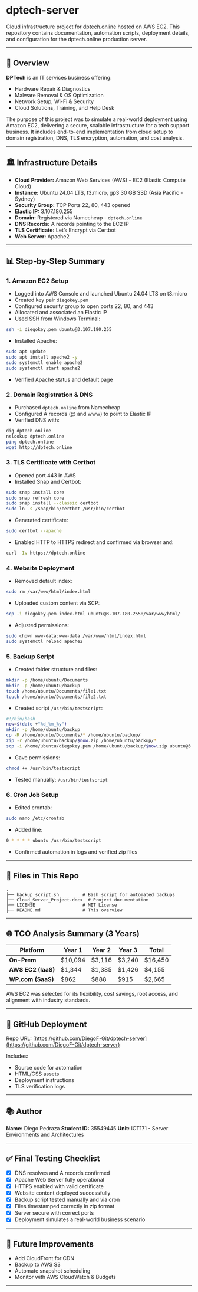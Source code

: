 # dptech-server

Cloud infrastructure project for [dptech.online](https://dptech.online) hosted on AWS EC2.
This repository contains documentation, automation scripts, deployment details, and configuration for the dptech.online production server.

---

## 📀 Overview

**DPTech** is an IT services business offering:

* Hardware Repair & Diagnostics
* Malware Removal & OS Optimization
* Network Setup, Wi-Fi & Security
* Cloud Solutions, Training, and Help Desk

The purpose of this project was to simulate a real-world deployment using Amazon EC2, delivering a secure, scalable infrastructure for a tech support business. It includes end-to-end implementation from cloud setup to domain registration, DNS, TLS encryption, automation, and cost analysis.

---

## 🏛️ Infrastructure Details

* **Cloud Provider:** Amazon Web Services (AWS) - EC2 (Elastic Compute Cloud)
* **Instance:** Ubuntu 24.04 LTS, t3.micro, gp3 30 GB SSD (Asia Pacific - Sydney)
* **Security Group:** TCP Ports 22, 80, 443 opened
* **Elastic IP:** 3.107.180.255
* **Domain:** Registered via Namecheap - `dptech.online`
* **DNS Records:** A records pointing to the EC2 IP
* **TLS Certificate:** Let’s Encrypt via Certbot
* **Web Server:** Apache2

---

## 📊 Step-by-Step Summary

### 1. Amazon EC2 Setup

* Logged into AWS Console and launched Ubuntu 24.04 LTS on t3.micro
* Created key pair `diegokey.pem`
* Configured security group to open ports 22, 80, and 443
* Allocated and associated an Elastic IP
* Used SSH from Windows Terminal:

```bash
ssh -i diegokey.pem ubuntu@3.107.180.255
```

* Installed Apache:

```bash
sudo apt update
sudo apt install apache2 -y
sudo systemctl enable apache2
sudo systemctl start apache2
```

* Verified Apache status and default page

### 2. Domain Registration & DNS

* Purchased `dptech.online` from Namecheap
* Configured A records (@ and www) to point to Elastic IP
* Verified DNS with:

```bash
dig dptech.online
nslookup dptech.online
ping dptech.online
wget http://dptech.online
```

### 3. TLS Certificate with Certbot

* Opened port 443 in AWS
* Installed Snap and Certbot:

```bash
sudo snap install core
sudo snap refresh core
sudo snap install --classic certbot
sudo ln -s /snap/bin/certbot /usr/bin/certbot
```

* Generated certificate:

```bash
sudo certbot --apache
```

* Enabled HTTP to HTTPS redirect and confirmed via browser and:

```bash
curl -Iv https://dptech.online
```

### 4. Website Deployment

* Removed default index:

```bash
sudo rm /var/www/html/index.html
```

* Uploaded custom content via SCP:

```bash
scp -i diegokey.pem index.html ubuntu@3.107.180.255:/var/www/html/
```

* Adjusted permissions:

```bash
sudo chown www-data:www-data /var/www/html/index.html
sudo systemctl reload apache2
```

### 5. Backup Script

* Created folder structure and files:

```bash
mkdir -p /home/ubuntu/Documents
mkdir -p /home/ubuntu/backup
touch /home/ubuntu/Documents/file1.txt
touch /home/ubuntu/Documents/file2.txt
```

* Created script `/usr/bin/testscript`:

```bash
#!/bin/bash
now=$(date +"%d_%m_%y")
mkdir -p /home/ubuntu/backup
cp -R /home/ubuntu/Documents/* /home/ubuntu/backup/
zip -r /home/ubuntu/backup/$now.zip /home/ubuntu/backup/*
scp -i /home/ubuntu/diegokey.pem /home/ubuntu/backup/$now.zip ubuntu@3.107.180.255:/home/ubuntu/
```

* Gave permissions:

```bash
chmod +x /usr/bin/testscript
```

* Tested manually: `/usr/bin/testscript`

### 6. Cron Job Setup

* Edited crontab:

```bash
sudo nano /etc/crontab
```

* Added line:

```bash
0 * * * * ubuntu /usr/bin/testscript
```

* Confirmed automation in logs and verified zip files

---

## 📑 Files in This Repo

```
.
├── backup_script.sh         # Bash script for automated backups
├── Cloud_Server_Project.docx  # Project documentation
├── LICENSE                  # MIT License
├── README.md                # This overview
```

---

## 🌐 TCO Analysis Summary (3 Years)

| Platform           | Year 1   | Year 2  | Year 3  | Total    |
| ------------------ | -------- | ------- | ------- | -------- |
| **On-Prem**        | \$10,094 | \$3,116 | \$3,240 | \$16,450 |
| **AWS EC2 (IaaS)** | \$1,344  | \$1,385 | \$1,426 | \$4,155  |
| **WP.com (SaaS)**  | \$862    | \$888   | \$915   | \$2,665  |

AWS EC2 was selected for its flexibility, cost savings, root access, and alignment with industry standards.

---

## 🚀 GitHub Deployment

Repo URL: [https://github.com/DiegoF-Git/dptech-server](https://github.com/DiegoF-Git/dptech-server)

Includes:

* Source code for automation
* HTML/CSS assets
* Deployment instructions
* TLS verification logs

---

## 📚 Author

**Name:** Diego Pedraza
**Student ID:** 35549445
**Unit:** ICT171 - Server Environments and Architectures

---

## ✅ Final Testing Checklist

* [x] DNS resolves and A records confirmed
* [x] Apache Web Server fully operational
* [x] HTTPS enabled with valid certificate
* [x] Website content deployed successfully
* [x] Backup script tested manually and via cron
* [x] Files timestamped correctly in zip format
* [x] Server secure with correct ports
* [x] Deployment simulates a real-world business scenario

---

## 🔮 Future Improvements

* Add CloudFront for CDN
* Backup to AWS S3
* Automate snapshot scheduling
* Monitor with AWS CloudWatch & Budgets

---
